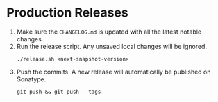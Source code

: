 # Production Releases

1. Make sure the `CHANGELOG.md` is updated with all the latest notable changes.
2. Run the release script. Any unsaved local changes will be ignored.
   ```shell
   ./release.sh <next-snapshot-version>
   ```
3. Push the commits. A new release will automatically be published on Sonatype.
   ```shell
   git push && git push --tags
   ```
